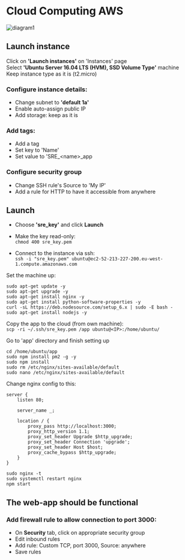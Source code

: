 # Cloud Computing AWS
![diagram1](https://user-images.githubusercontent.com/88156993/131873564-f9b3d906-f8b8-4fba-bde2-3408df043f9f.png)


## Launch instance

Click on **'Launch instances'** on 'Instances' page<br>
Select **'Ubuntu Server 16.04 LTS (HVM), SSD Volume Type'** machine<br>
Keep instance type as it is (t2.micro)<br>
### Configure instance details:
- Change subnet to **'default 1a'**<br>
- Enable auto-assign public IP<br>
- Add storage: keep as it is<br>
### Add tags:
- Add a tag<br>
- Set key to 'Name'<br>
- Set value to 'SRE_\<name\>_app
### Configure security group
- Change SSH rule's Source to 'My IP'<br>
- Add a rule for HTTP to have it accessible from anywhere

## Launch
- Choose **'sre_key'** and click **Launch**

- Make the key read-only:<br>
`chmod 400 sre_key.pem`

- Connect to the instance via ssh:<br>
`ssh -i "sre_key.pem" ubuntu@ec2-52-213-227-200.eu-west-1.compute.amazonaws.com`<br>

Set the machine up:
```
sudo apt-get update -y
sudo apt-get upgrade -y
sudo apt-get install nginx -y
sudo apt-get install python-software-properties -y
curl -sL https://deb.nodesource.com/setup_6.x | sudo -E bash -
sudo apt-get install nodejs -y
```
Copy the app to the cloud (from own machine):<br>
`scp -ri ~/.ssh/sre_key.pem /app ubuntu@<IP>:/home/ubuntu/`

Go to 'app' directory and finish setting up
```
cd /home/ubuntu/app
sudo npm install pm2 -g -y
sudo npm install
sudo rm /etc/nginx/sites-available/default
sudo nano /etc/nginx/sites-available/default
```
Change nginx config to this:
```
server {
    listen 80;

    server_name _;

    location / {
        proxy_pass http://localhost:3000;
        proxy_http_version 1.1;
        proxy_set_header Upgrade $http_upgrade;
        proxy_set_header Connection 'upgrade';
        proxy_set_header Host $host;
        proxy_cache_bypass $http_upgrade;
    }
}
```

```
sudo nginx -t 
sudo systemctl restart nginx
npm start
```
## The web-app should be functional

### Add firewall rule to allow connection to port 3000:
- On **Security** tab, click on appropriate security group<br>
- Edit inbound rules<br>
- Add rule: Custom TCP, port 3000, Source: anywhere<br>
- Save rules






